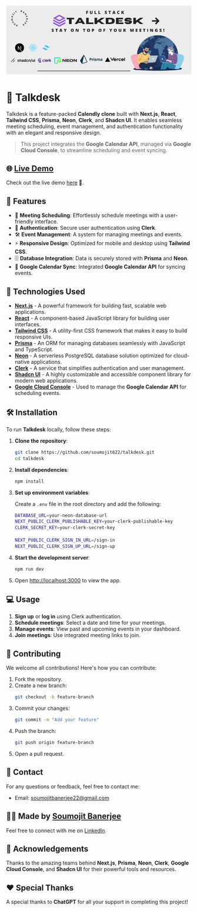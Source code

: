 # ![Talkdesk Banner](https://github.com/soumojit622/talkdesk/blob/master/public/banner.png)

# 🚀 Talkdesk

Talkdesk is a feature-packed **Calendly clone** built with **Next.js**, **React**, **Tailwind CSS**, **Prisma**, **Neon**, **Clerk**, and **Shadcn UI**. It enables seamless meeting scheduling, event management, and authentication functionality with an elegant and responsive design.

> This project integrates the **Google Calendar API**, managed via **Google Cloud Console**, to streamline scheduling and event syncing.

## 🌐 [Live Demo](https://talkdeskk.vercel.app/)

Check out the live demo [here](https://talkdeskk.vercel.app/) 🎉.

## 🚩 Features

- 📅 **Meeting Scheduling**: Effortlessly schedule meetings with a user-friendly interface.
- 🔐 **Authentication**: Secure user authentication using **Clerk**.
- 🛠️ **Event Management**: A system for managing meetings and events.
- ⚡ **Responsive Design**: Optimized for mobile and desktop using **Tailwind CSS**.
- 🗄️ **Database Integration**: Data is securely stored with **Prisma** and **Neon**.
- 📆 **Google Calendar Sync**: Integrated **Google Calendar API** for syncing events.

## 📑 Technologies Used

- [**Next.js**](https://nextjs.org/) - A powerful framework for building fast, scalable web applications.
- [**React**](https://react.dev/) - A component-based JavaScript library for building user interfaces.
- [**Tailwind CSS**](https://tailwindcss.com/) - A utility-first CSS framework that makes it easy to build responsive UIs.
- [**Prisma**](https://www.prisma.io/) - An ORM for managing databases seamlessly with JavaScript and TypeScript.
- [**Neon**](https://neon.tech/) - A serverless PostgreSQL database solution optimized for cloud-native applications.
- [**Clerk**](https://clerk.dev/) - A service that simplifies authentication and user management.
- [**Shadcn UI**](https://shadcn.dev/) - A highly customizable and accessible component library for modern web applications.
- [**Google Cloud Console**](https://console.cloud.google.com/) - Used to manage the **Google Calendar API** for scheduling events.

## 🛠️ Installation

To run **Talkdesk** locally, follow these steps:

1. **Clone the repository**:
    ```bash
    git clone https://github.com/soumojit622/talkdesk.git
    cd talkdesk
    ```

2. **Install dependencies**:
    ```bash
    npm install
    ```

3. **Set up environment variables**:

    Create a `.env` file in the root directory and add the following:

    ```bash
    DATABASE_URL=your-neon-database-url
    NEXT_PUBLIC_CLERK_PUBLISHABLE_KEY=your-clerk-publishable-key
    CLERK_SECRET_KEY=your-clerk-secret-key

    NEXT_PUBLIC_CLERK_SIGN_IN_URL=/sign-in
    NEXT_PUBLIC_CLERK_SIGN_UP_URL=/sign-up
    ```

4. **Start the development server**:
    ```bash
    npm run dev
    ```

5. Open [http://localhost:3000](http://localhost:3000) to view the app.

## 💻 Usage

1. **Sign up** or **log in** using Clerk authentication.
2. **Schedule meetings**: Select a date and time for your meetings.
3. **Manage events**: View past and upcoming events in your dashboard.
4. **Join meetings**: Use integrated meeting links to join.

## 💬 Contributing

We welcome all contributions! Here's how you can contribute:

1. Fork the repository.
2. Create a new branch:
    ```bash
    git checkout -b feature-branch
    ```
3. Commit your changes:
    ```bash
    git commit -m "Add your feature"
    ```
4. Push the branch:
    ```bash
    git push origin feature-branch
    ```
5. Open a pull request.

## 📧 Contact

For any questions or feedback, feel free to contact me:

- Email: [soumojitbanerjee22@gmail.com](mailto:soumojitbanerjee22@gmail.com)

## 👨‍💻 Made by [Soumojit Banerjee](https://www.linkedin.com/in/soumojit-banerjee-4914b3228/)

Feel free to connect with me on [LinkedIn](https://www.linkedin.com/in/soumojit-banerjee-4914b3228/).

## 🙏 Acknowledgements

Thanks to the amazing teams behind **Next.js**, **Prisma**, **Neon**, **Clerk**, **Google Cloud Console**, and **Shadcn UI** for their powerful tools and resources.

## ❤️ Special Thanks

A special thanks to **ChatGPT** for all your support in completing this project!
